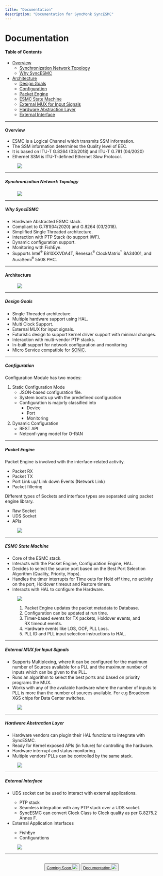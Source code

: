 ```yaml
---
title: "Documentation"
description: "Documentation for SyncMonk SyncESMC"
---
```


# Documentation

#### Table of Contents

* [Overview](/syncesmc/documentation/#overview)
   * [Synchronization Network Topology](/syncesmc/documentation/#synchronization-network-topology)
   * [Why SyncESMC](/syncesmc/documentation/#why-syncesmc)
* [Architecture](/syncesmc/documentation/#architecture)
   * [Design Goals](/syncesmc/documentation/#design-goals)
   * [Configuration](/syncesmc/documentation/#configuration)
   * [Packet Engine](/syncesmc/documentation/#packet-engine)
   * [ESMC State Machine](/syncesmc/documentation/#esmc-state-machine)
   * [External MUX for Input Signals](/syncesmc/documentation/#external-mux-for-input-signals)
   * [Hardware Abstraction Layer](/syncesmc/documentation/#hardware-abstraction-layer)
   * [External Interface](/syncesmc/documentation/#external-interface)

***

#### Overview

* ESMC is a Logical Channel which transmits SSM information.
* The SSM information determines the Quality level of EEC.
* It is based on ITU-T G.8264 (03/2018) and ITU-T G.781 (04/2020)
* Ethernet SSM is ITU-T-defined Ethernet Slow Protocol.

<figure class="figure">
  <img src="/syncesmc/figure1.png" class="figure-img img-fluid">
</figure>

***

##### Synchronization Network Topology

<figure class="figure">
  <img src="/syncesmc/figure2.png" class="figure-img img-fluid">
</figure>

***

##### Why SyncESMC

* Hardware Abstracted ESMC stack.
* Compliant to G.781(04/2020) and G.8264 (03/2018).
* Simplified Single Threaded architecture.
* Interaction with PTP Stack (to support IWF).
* Dynamic configuration support.
* Monitoring with FishEye.
* Supports Intel<sup>&reg;</sup> E810XXVDA4T, Renesas<sup>&reg;</sup> ClockMatrix<sup>&trade;</sup> 8A34001, and AuraSemi<sup>&reg;</sup> 5508 PHC.

***

#### Architecture

<figure class="figure">
  <img src="/syncesmc/figure3.jpg" class="figure-img img-fluid">
</figure>

***

##### Design Goals

* Single Threaded architecture.
* Multiple hardware support using HAL.
* Multi Clock Support. 
* External MUX for input signals.
* Futuristic design to support kernel driver support with minimal changes.
* Interaction with multi-vendor PTP stacks.
* In-built support for network configuration and monitoring
* Micro Service compatible for [SONiC](https://en.wikipedia.org/wiki/SONiC_(operating_system)).

***

##### Configuration

Configuration Module has two modes:

1. Static Configuration Mode
   * JSON-based configuration file.
   * System boots up with the predefined configuration 
   * Configuration is majorly classified into
     * Device 
     * Port
     * Monitoring
2. Dynamic Configuration
   * REST API
   * Netconf-yang model for O-RAN

***

<div class="container-fluid">
  <div class="row">
    <div class="col-xl-6 col-lg-6 col-md-6">
	  <h5>Packet Engine</h5>
      <p>Packet Engine is involved with the interface-related activity.
	  <ul>
	    <li>Packet RX</li>
		<li>Packet TX</li>
		<li>Port Link up/ Link down Events (Network Link)</li>
		<li>Packet filtering</li>
	  </ul>
	  </p>
	  <p>Different types of Sockets and interface types are separated using packet engine library.
	  <ul>
	    <li>Raw Socket</li>
		<li>UDS Socket</li>
		<li>APIs</li>
	  </ul>
	  </p>
	</div>
    <div class="col-xl-6 col-lg-6 col-md-6">
	  <figure class="figure">
        <img src="/syncesmc/figure4.png" class="figure-img img-fluid">
      </figure>
    </div>
  </div>
</div>

***

<div class="container-fluid">
  <div class="row">
    <div class="col-xl-6 col-lg-6 col-md-6">
	  <h5>ESMC State Machine</h5>
      <ul>
	    <li>Core of the ESMC stack.</li>
		<li>Interacts with the Packet Engine, Configuration Engine, HAL.</li>
		<li>Decides to select the source port based on the Best Port Selection Algorithm (Quality, Priority, Hops).</li>
		<li>Handles the timer interrupts for Time outs for Hold off time,  no activity on the port, Holdover timeout and Restore timers.</li>
		<li>Interacts with HAL to configure the Hardware.</li>
	  </ul>
	</div>
    <div class="col-xl-6 col-lg-6 col-md-6">
	  <figure class="figure">
        <img src="/syncesmc/figure5.png" class="figure-img img-fluid">
	  <ol class="figure-caption">
	    <li>Packet Engine updates the packet metadata to Database.</li>
		<li>Configuration can be updated at run time.</li>
		<li>Timer-based events for TX packets, Holdover events, and RX timeout events.</li>
		<li>Hardware events like LOS, OOF, PLL Loss.</li>
		<li>PLL ID and PLL input selection instructions to HAL.</li>
	  </ol>
      </figure>
    </div>
  </div>
</div>

***

<div class="container-fluid">
  <div class="row">
    <div class="col-xl-6 col-lg-6 col-md-6">
	  <h5>External MUX for Input Signals</h5>
      <ul>
	    <li>Supports Multiplexing, where it can be configured for the maximum number of Sources available for a PLL and the maximum number of inputs which can be given to the PLL.</li>
		<li>Runs an algorithm to select the best ports and based on priority programs the MUX.</li>
		<li>Works with any of the available hardware where the number of inputs to PLL is more than the number of sources available. For e.g Broadcom XGS chips for Data Center switches.</li>
	  </ul>
	</div>
    <div class="col-xl-6 col-lg-6 col-md-6">
	  <figure class="figure">
        <img src="/syncesmc/figure6.png" class="figure-img img-fluid">
      </figure>
    </div>
  </div>
</div>

***

<div class="container-fluid">
  <div class="row">
    <div class="col-xl-6 col-lg-6 col-md-6">
	  <h5>Hardware Abstraction Layer</h5>
      <ul>
	    <li>Hardware vendors can plugin their HAL functions to integrate with SyncESMC.</li>
		<li>Ready for Kernel exposed APIs (in future) for controlling the hardware.</li>
		<li>Hardware interrupt and status monitoring.</li>
		<li>Multiple vendors’ PLLs can be controlled by the same stack.</li>
	  </ul>
	</div>
    <div class="col-xl-6 col-lg-6 col-md-6">
	  <figure class="figure">
        <img src="/syncesmc/figure7.png" class="figure-img img-fluid">
      </figure>
    </div>
  </div>
</div>

***

<div class="container-fluid">
  <div class="row">
    <div class="col-xl-6 col-lg-6 col-md-6">
	  <h5>External Interface</h5>
      <ul>
	    <li>UDS socket can be used to interact with external applications.</li>
		   <ul>
		    <li>PTP stack</li>
		    <li>Seamless integration with any PTP stack over a UDS socket.</li>
		    <li>SyncESMC can convert Clock Class to Clock quality as per G.8275.2  Annex F.</li>
		  </ul>
		<li>External Application Interfaces</li>
		  <ul>
		    <li>FishEye</li>
		    <li>Configurations</li>
		  </ul>
	  </ul>
	</div>
    <div class="col-xl-6 col-lg-6 col-md-6">
	  <figure class="figure">
        <img src="/syncesmc/figure8.png" class="figure-img img-fluid">
      </figure>
    </div>
  </div>
</div>




***

<br>

<div style="text-align: center">
<button class="btn btn-primary btn-lg">
  <a class="btn btn-primary btn-lg" href="">Coming Soon <img src="/images/icons/github.svg"></img></a>
    </button>
<button class="btn btn-primary btn-lg">
  <a class="btn btn-primary btn-lg" href="/syncesmc/documentation/">Documentation <img src="/images/icons/folder.svg"></img></a>
</button>
</div>
<br>